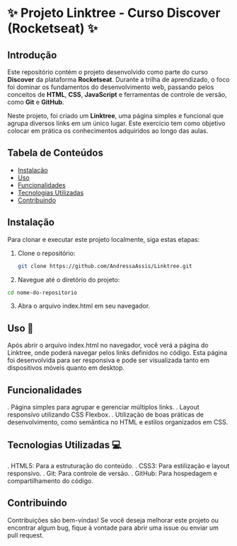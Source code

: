 # ✨ Projeto Linktree - Curso Discover (Rocketseat) ✨

## Introdução

Este repositório contém o projeto desenvolvido como parte do curso **Discover** da plataforma **Rocketseat**. Durante a trilha de aprendizado, o foco foi dominar os fundamentos do desenvolvimento web, passando pelos conceitos de **HTML**, **CSS**, **JavaScript** e ferramentas de controle de versão, como **Git** e **GitHub**. 

Neste projeto, foi criado um **Linktree**, uma página simples e funcional que agrupa diversos links em um único lugar. Este exercício tem como objetivo colocar em prática os conhecimentos adquiridos ao longo das aulas.

## Tabela de Conteúdos

- [Instalação](#instalação)
- [Uso](#uso)
- [Funcionalidades](#funcionalidades)
- [Tecnologias Utilizadas](#tecnologias-utilizadas)
- [Contribuindo](#contribuindo)

## Instalação

Para clonar e executar este projeto localmente, siga estas etapas:

1. Clone o repositório:
   ```bash
   git clone https://github.com/AndressaAssis/Linktree.git
   ```
2. Navegue até o diretório do projeto:
```bash
cd nome-do-repositorio
```
3. Abra o arquivo index.html em seu navegador.

## Uso 💢
Após abrir o arquivo index.html no navegador, você verá a página do Linktree, onde poderá navegar pelos links definidos no código. Esta página foi desenvolvida para ser responsiva e pode ser visualizada tanto em dispositivos móveis quanto em desktop.

## Funcionalidades
. Página simples para agrupar e gerenciar múltiplos links.
. Layout responsivo utilizando CSS Flexbox.
. Utilização de boas práticas de desenvolvimento, como semântica no HTML e estilos organizados em CSS.

## Tecnologias Utilizadas 💻
. HTML5: Para a estruturação do conteúdo.
. CSS3: Para estilização e layout responsivo.
. Git: Para controle de versão.
. GitHub: Para hospedagem e compartilhamento do código.

## Contribuindo
Contribuições são bem-vindas! Se você deseja melhorar este projeto ou encontrar algum bug, fique à vontade para abrir uma issue ou enviar um pull request.
